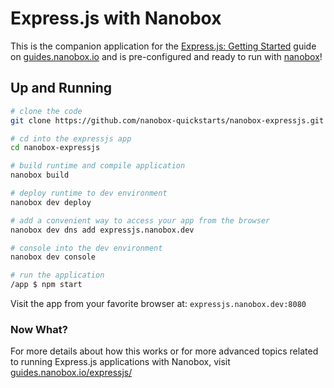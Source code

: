 # Express.js with Nanobox
This is the companion application for the [Express.js: Getting Started](https://guides.nanobox.io/expressjs/) guide on [guides.nanobox.io](https://guides.nanobox.io) and is pre-configured and ready to run with [nanobox](https://desktop.nanobox.io/)!

## Up and Running

``` bash
# clone the code
git clone https://github.com/nanobox-quickstarts/nanobox-expressjs.git

# cd into the expressjs app
cd nanobox-expressjs

# build runtime and compile application
nanobox build

# deploy runtime to dev environment
nanobox dev deploy

# add a convenient way to access your app from the browser
nanobox dev dns add expressjs.nanobox.dev

# console into the dev environment
nanobox dev console

# run the application
/app $ npm start
```

Visit the app from your favorite browser at: `expressjs.nanobox.dev:8080`

### Now What?
For more details about how this works or for more advanced topics related to running Express.js applications with Nanobox, visit [guides.nanobox.io/expressjs/](https://guides.nanobox.io/expressjs/)
